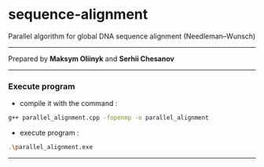 # sequence-alignment
Parallel algorithm for global DNA sequence alignment (Needleman–Wunsch)
- - -
Prepared by **Maksym Oliinyk** and **Serhii Chesanov**
- - -
### Execute program
- compile it with the command :
```sh
g++ parallel_alignment.cpp -fopenmp -o parallel_alignment
```
- execute program :
```sh
.\parallel_alignment.exe
```
- - -
